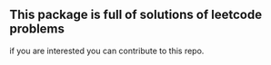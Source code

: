 ## This package is full of solutions of leetcode problems

if you are interested you can contribute to this repo.
